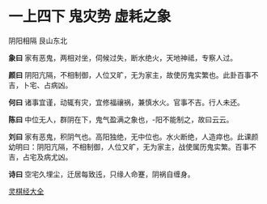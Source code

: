 # 一上四下 鬼灾势 虚耗之象

阴阳相隔 艮山东北

**象曰** 家有恶鬼，两相对坐，伺候过失，断水绝火，天地神祗，专察人过。

**颜曰** 阴阳亢隔，不相制御，人位又旷，无为家主，故使厉鬼实繁也。此卦百事不吉，卜宅、占病凶。

**何曰** 诸事宜谨，动辄有灾，宜修福禳祸，兼慎水火。官事不吉。行人未还。

**陈曰** 中位无人，群阴在下，鬼气盈满之象也，-阳不能制之，故曰云云。

**刘曰** 家有恶鬼，积阴气也。高阳独绝，无中位也。水火断绝，人造瘁也。此课颜幼明曰：阴阳亢隔，不相制御，人位又旷，无为家主，战使属历鬼实繁。百事不吉，占宅及病尤凶。

**诗曰** 空宅久埋尘，迁居每致迍，只缘人命蹇，阴祸自缠身。

[灵棋经大全](README.md)

